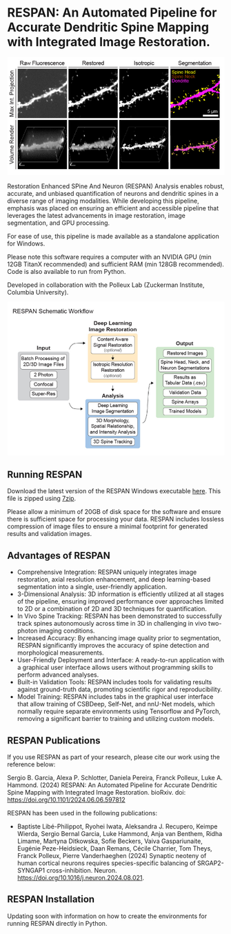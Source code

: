 # RESPAN: An Automated Pipeline for Accurate Dendritic Spine Mapping with Integrated Image Restoration.
<p align="center">
  <img src="images/Panel 1.jpg" alt="RESPAN" width="600">
</p>
Restoration Enhanced SPine And Neuron (RESPAN) Analysis enables robust, accurate, and unbiased quantification of neurons and dendritic spines in a diverse range of imaging modalities. While developing this pipeline, emphasis was placed on ensuring an efficient and accessible pipeline that leverages the latest advancements in image restoration, image segmentation, and GPU processing. 
</p>
For ease of use, this pipeline is made available as a standalone application for Windows.</p> Please note this software requires a computer with an NVIDIA GPU (min 12GB TitanX recommended) and sufficient RAM (min 128GB recommended). Code is also available to run from Python.</p></p>
Developed in collaboration with the Polleux Lab (Zuckerman Institute, Columbia University).
</p>
<p align="center">
  <img src="images/Panel 2.jpg" alt="RESPAN" width="600">
</p>

## Running RESPAN
Download the latest version of the RESPAN Windows executable [here](). This file is zipped using [7zip](https://www.7-zip.org/). </p> Please allow a minimum of 20GB of disk space for the software and ensure there is sufficient space for processing your data. RESPAN includes lossless compression of image files to ensure a minimal footprint for generated results and validation images.

## Advantages of RESPAN
*	Comprehensive Integration: RESPAN uniquely integrates image restoration, axial resolution enhancement, and deep learning-based segmentation into a single, user-friendly application.
*	3-Dimensional Analysis: 3D information is efficiently utilized at all stages of the pipeline, ensuring improved performance over approaches limited to 2D or a combination of 2D and 3D techniques for quantification.
*	In Vivo Spine Tracking: RESPAN has been demonstrated to successfully track spines autonomously across time in 3D in challenging in vivo two-photon imaging conditions.
*	Increased Accuracy: By enhancing image quality prior to segmentation, RESPAN significantly improves the accuracy of spine detection and morphological measurements.
*	User-Friendly Deployment and Interface: A ready-to-run application with a graphical user interface allows users without programming skills to perform advanced analyses.
*	Built-in Validation Tools: RESPAN includes tools for validating results against ground-truth data, promoting scientific rigor and reproducibility.
*	Model Training: RESPAN includes tabs in the graphical user interface that allow training of CSBDeep, Self-Net, and nnU-Net models, which normally require separate environments using Tensorflow and PyTorch, removing a significant barrier to training and utilizing custom models. 

## RESPAN Publications
If you use RESPAN as part of your research, please cite our work using the reference below:</p>
Sergio B. Garcia, Alexa P. Schlotter, Daniela Pereira, Franck Polleux, Luke A. Hammond. (2024) RESPAN: An Automated Pipeline for Accurate Dendritic Spine Mapping with Integrated Image Restoration. bioRxiv. doi: https://doi.org/10.1101/2024.06.06.597812</p></p>

RESPAN has been used in the following publications:
* Baptiste Libé-Philippot, Ryohei Iwata, Aleksandra J. Recupero, Keimpe Wierda, Sergio Bernal Garcia, Luke Hammond, Anja van Benthem, Ridha Limame, Martyna Ditkowska, Sofie Beckers, Vaiva Gaspariunaite, Eugénie Peze-Heidsieck, Daan Remans, Cécile Charrier, Tom Theys, Franck Polleux, Pierre Vanderhaeghen (2024)
Synaptic neoteny of human cortical neurons requires species-specific balancing of SRGAP2-SYNGAP1 cross-inhibition. Neuron. https://doi.org/10.1016/j.neuron.2024.08.021.


## RESPAN Installation
Updating soon with information on how to create the environments for running RESPAN directly in Python.
